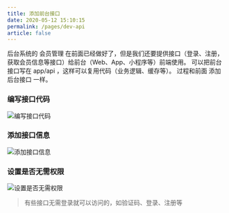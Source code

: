 ```yaml
---
title: 添加前台接口
date: 2020-05-12 15:10:15
permalink: /pages/dev-api
article: false
---
```


后台系统的 会员管理 在前面已经做好了，但是我们还要提供接口（登录、注册，获取会员信息等接口）给前台（Web、App、小程序等）前端使用。
可以把前台接口写在 app/api ，这样可以复用代码（业务逻辑、缓存等）。
过程和前面 添加后台接口 一样。

### 编写接口代码

<img :src="$withBase('/img/dev/dev.jpg')" alt="编写接口代码">

### 添加接口信息

<img :src="$withBase('/img/dev/indexapirule.jpg')" alt="添加接口信息">

### 设置是否无需权限

<img :src="$withBase('/img/dev/indexapiunauth.jpg')" alt="设置是否无需权限">

> 有些接口无需登录就可以访问的，如验证码、登录、注册等
